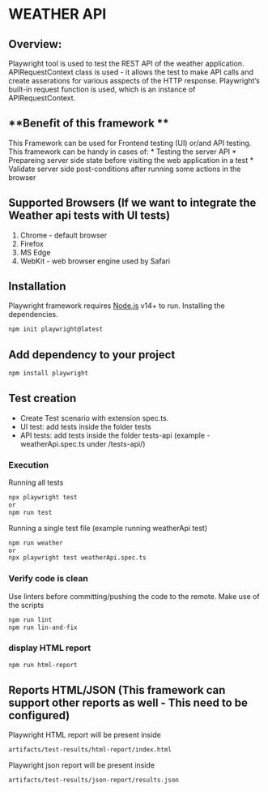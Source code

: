 # WEATHER API

## **Overview:**
Playwright tool is used to test the REST API of the weather application.
APIRequestContext class is used - it allows the test to make API calls and create asserations for various asspects of the HTTP response.
Playwright’s built-in request function is used, which is an instance of APIRequestContext.

## **Benefit of this framework **
This Framework can be used for Frontend testing (UI) or/and API testing.
This framework can be handy in cases of:
    * Testing the server API
    * Prepareing server side state before visiting the web application in a test
    * Validate server side post-conditions after running some actions in the browser

## **Supported Browsers** (If we want to integrate the Weather api tests with UI tests)
1. Chrome - default browser
2. Firefox
3. MS Edge
4. WebKit - web browser engine used by Safari

##  Installation
Playwright framework requires [Node.js](https://nodejs.org/) v14+ to run.
Installing the dependencies.
```sh
npm init playwright@latest
```
## Add dependency to your project
```sh
npm install playwright
``` 

## Test creation
- Create Test scenario with extension spec.ts. 
- UI test: add tests inside the folder tests
- API tests: add tests inside the folder tests-api (example - weatherApi.spec.ts under /tests-api/)

### Execution
Running all tests
```sh
npx playwright test 
or 
npm run test
```

Running a single test file (example running weatherApi test)
```sh
npm run weather
or
npx playwright test weatherApi.spec.ts
```

### Verify code is clean
Use linters before committing/pushing the code to the remote. Make use of the scripts
```sh
npm run lint
npm run lin-and-fix
```

### display HTML report 
```sh
npm run html-report
```

## Reports HTML/JSON (This framework can support other reports as well - This need to be configured)
Playwright HTML report will be present inside
```sh
artifacts/test-results/html-report/index.html
```
Playwright json report will be present inside
```sh
artifacts/test-results/json-report/results.json
```
